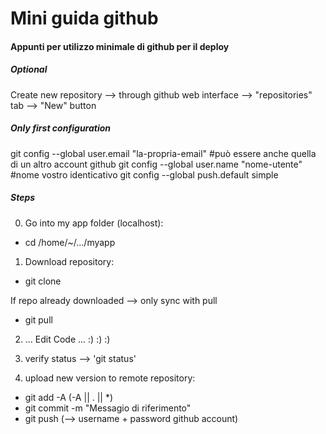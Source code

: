 
# Mini guida github
#### Appunti per utilizzo minimale di github per il deploy





##### Optional
Create new repository --> through github web interface --> "repositories" tab --> "New" button





##### Only first configuration
git config --global user.email "la-propria-email"  #può essere anche quella di un altro account github
git config --global user.name "nome-utente" #nome vostro identicativo
git config --global push.default simple





##### Steps
0) Go into my app folder (localhost):
  - cd /home/~/.../myapp

1) Download repository:
  - git clone <url>

  If repo already downloaded --> only sync with pull
  - git pull

2) ... Edit Code ... :) :) :)

3) verify status --> 'git status'

4) upload new version to remote repository:

  - git add -A   (-A || . || *)
  - git commit -m "Messagio di riferimento"
  - git push (--> username + password github account)
  
  




